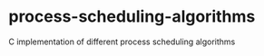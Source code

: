 process-scheduling-algorithms
=============================

C implementation of different process scheduling algorithms
